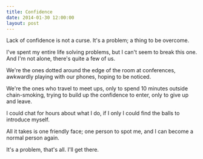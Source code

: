 ```yaml
---
title: Confidence
date: 2014-01-30 12:00:00
layout: post
---
```


Lack of confidence is not a curse. It's a problem; a thing to be overcome.

I've spent my entire life solving problems, but I can't seem to break this one. And I'm not alone, there's quite a few of us.

We're the ones dotted around the edge of the room at conferences, awkwardly playing with our phones, hoping to be noticed.

We're the ones who travel to meet ups, only to spend 10 minutes outside chain-smoking, trying to build up the confidence to enter, only to give up and leave.

I could chat for hours about what I do, if I only I could find the balls to introduce myself.

All it takes is one friendly face; one person to spot me, and I can become a normal person again.

It's a problem, that's all. I'll get there.
